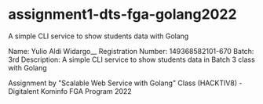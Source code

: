 # assignment1-dts-fga-golang2022
A simple CLI service to show students data with Golang

Name: Yulio Aldi Widargo__
Registration Number: 149368582101-670
Batch: 3rd
Description: A simple CLI service to show students data in Batch 3 class with Golang

Assignment by "Scalable Web Service with Golang" Class (HACKTIV8) - Digitalent Kominfo FGA Program 2022
